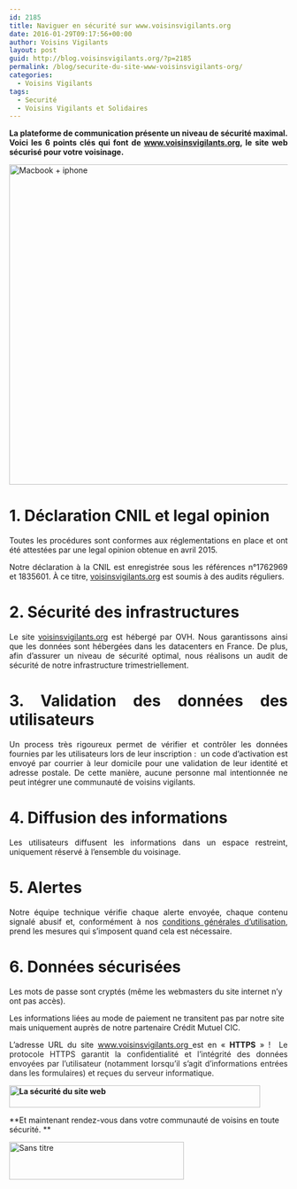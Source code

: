 ```yaml
---
id: 2185
title: Naviguer en sécurité sur www.voisinsvigilants.org
date: 2016-01-29T09:17:56+00:00
author: Voisins Vigilants
layout: post
guid: http://blog.voisinsvigilants.org/?p=2185
permalink: /blog/securite-du-site-www-voisinsvigilants-org/
categories:
  - Voisins Vigilants
tags:
  - Securité
  - Voisins Vigilants et Solidaires
---
```

<p style="text-align: justify;">
  <strong>La plateforme de communication présente un niveau de sécurité maximal. Voici les 6 points clés qui font de <a href="www.voisinsvigilants.org">www.voisinsvigilants.org</a>, le site web sécurisé pour votre voisinage.</strong>
</p>

<p style="text-align: justify;">
  <a href="./../../images/2016/01/Macbook-+-iphone6.png"><img class="aligncenter  wp-image-2208" src="./../../images/2016/01/Macbook-+-iphone6.png" alt="Macbook + iphone" width="998" height="578" /></a>
</p>

<h1 style="text-align: justify;">
  <strong>1. Déclaration CNIL et legal opinion</strong>
</h1>

<p style="text-align: justify;">
  Toutes les procédures sont conformes aux réglementations en place et ont été attestées par une legal opinion obtenue en avril 2015.
</p>

<p style="text-align: justify;">
  Notre déclaration à la CNIL est enregistrée sous les références n°1762969 et 1835601. À ce titre, <a href="http://www.voisinsvigilants.org">voisinsvigilants.org</a> est soumis à des audits réguliers.
</p>

<h1 style="text-align: justify;">
  <strong>2. Sécurité des infrastructures</strong>
</h1>

<p style="text-align: justify;">
  Le site <a href="http://www.voisinsvigilants.org">voisinsvigilants.org</a> est hébergé par OVH. Nous garantissons ainsi que les données sont hébergées dans les datacenters en France. De plus, afin d&rsquo;assurer un niveau de sécurité optimal, nous réalisons un audit de sécurité de notre infrastructure trimestriellement.
</p>

<h1 style="text-align: justify;">
  <strong>3. Validation des données des utilisateurs</strong>
</h1>

<p style="text-align: justify;">
  Un process très rigoureux permet de vérifier et contrôler les données fournies par les utilisateurs lors de leur inscription :  un code d&rsquo;activation est envoyé par courrier à leur domicile pour une validation de leur identité et adresse postale. De cette manière, aucune personne mal intentionnée ne peut intégrer une communauté de voisins vigilants.
</p>

<h1 style="text-align: justify;">
  <strong>4. Diffusion des informations</strong>
</h1>

<p style="text-align: justify;">
  Les utilisateurs diffusent les informations dans un espace restreint, uniquement réservé à l&rsquo;ensemble du voisinage.
</p>

<h1 style="text-align: justify;">
  <strong>5. Alertes</strong>
</h1>

<p style="text-align: justify;">
  Notre équipe technique vérifie chaque alerte envoyée, chaque contenu signalé abusif et, conformément à nos <a href="http://www.voisinsvigilants.org/conditions_generales_d_utilisation">conditions générales d&rsquo;utilisation</a>, prend les mesures qui s&rsquo;imposent quand cela est nécessaire.
</p>

# **6. Données sécurisées**

Les mots de passe sont cryptés (même les webmasters du site internet n&rsquo;y ont pas accès).

Les informations liées au mode de paiement ne transitent pas par notre site mais uniquement auprès de notre partenaire Crédit Mutuel CIC.

<p style="text-align: justify;">
  L&rsquo;adresse URL du site <a href="www.voisinsvigilants.org">www.voisinsvigilants.org </a>est en &laquo;&nbsp;<strong>HTTPS</strong>&nbsp;&raquo; ! <span style="color: #252525;"> Le protocole HTTPS garantit la confidentialité</span><span style="color: #252525;"> et l&rsquo;intégrité des données envoyées par l&rsquo;utilisateur (notamment lorsqu&rsquo;il s&rsquo;agit d&rsquo;informations entrées dans les formulaires</span><span style="color: #252525;">) et reçues du serveur informatique.</span>
</p>

<p style="text-align: justify;">
  <a href="http://www.voisinsvigilants.org"><strong><img class="aligncenter wp-image-2196 size-full" src="./../../images/2016/01/Sans-titre-1.jpg" alt="La sécurité du site web" width="454" height="40" /></strong></a>
</p>

**Et maintenant rendez-vous dans votre communauté de voisins en toute sécurité. **

[<img class="aligncenter size-full wp-image-2238" src="./../../images/2016/01/Sans-titre1.png" alt="Sans titre" width="316" height="68" />](https://www.voisinsvigilants.org)
